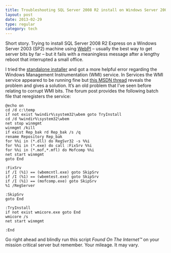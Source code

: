 ```yaml
---
title: Troubleshooting SQL Server 2008 R2 install on Windows Server 2003 with Windows Platform Installer – WMI service
layout: post
date: 2013-02-29
type: regular
category: tech
---
```


Short story. Trying to install SQL Server 2008 R2 Express on a Windows Server 2003 (SP2) machine using [WebPI](http://www.microsoft.com/web/downloads/platform.aspx) – usually the best way to get server bits by far – but it fails with a meaningless message after a lengthy reboot that interrupted a small office.

I tried the [standalone installer](http://www.microsoft.com/en-us/download/details.aspx?id=30438) and got a more helpful error regarding the Windows Management Instrumentation (WMI) service. In Services the WMI service appeared to be running fine but [this MSDN thread](http://social.msdn.microsoft.com/Forums/en/sqlexpress/thread/bae90cfd-702d-427f-a4df-c66cc8c4d56d) reveals the problem and gives a solution. It’s an old problem that I’ve seen before relating to corrupt WMI bits. The forum post provides the following batch file that reregisters the service:

	@echo on
	cd /d c:\temp
	if not exist %windir%\system32\wbem goto TryInstall
	cd /d %windir%\system32\wbem
	net stop winmgmt
	winmgmt /kill
	if exist Rep_bak rd Rep_bak /s /q
	rename Repository Rep_bak
	for %%i in (*.dll) do RegSvr32 -s %%i
	for %%i in (*.exe) do call :FixSrv %%i
	for %%i in (*.mof,*.mfl) do Mofcomp %%i
	net start winmgmt
	goto End

	:FixSrv
	if /I (%1) == (wbemcntl.exe) goto SkipSrv
	if /I (%1) == (wbemtest.exe) goto SkipSrv
	if /I (%1) == (mofcomp.exe) goto SkipSrv
	%1 /RegServer

	:SkipSrv
	goto End

	:TryInstall
	if not exist wmicore.exe goto End
	wmicore /s
	net start winmgmt

	:End 

Go right ahead and blindly run this script _Found On The Internet&trade;_ on your mission critical server but remember. Your mileage. It may vary.

